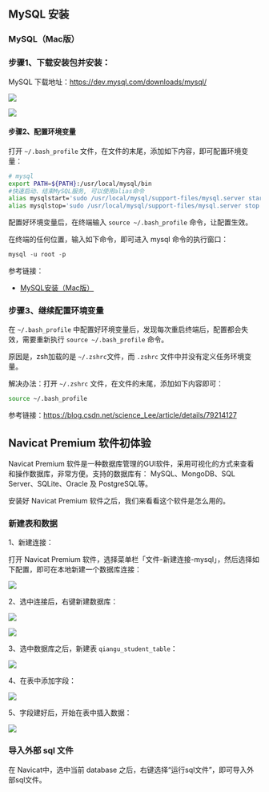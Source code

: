 ## MySQL 安装

### MySQL（Mac版）

### 步骤1、下载安装包并安装：

MySQL 下载地址：https://dev.mysql.com/downloads/mysql/

![](https://github.com/qianguyihao/Web/blob/master/img/20200415_1707.png)

![](https://github.com/qianguyihao/Web/blob/master/img/20200415_1708.png)

#### 步骤2、配置环境变量

打开 `~/.bash_profile` 文件，在文件的末尾，添加如下内容，即可配置环境变量：

```bash
# mysql
export PATH=${PATH}:/usr/local/mysql/bin
#快速启动、结束MySQL服务, 可以使用alias命令
alias mysqlstart='sudo /usr/local/mysql/support-files/mysql.server start'
alias mysqlstop='sudo /usr/local/mysql/support-files/mysql.server stop'
```

配置好环境变量后，在终端输入 `source ~/.bash_profile` 命令，让配置生效。

在终端的任何位置，输入如下命令，即可进入 mysql 命令的执行窗口：

```sql
mysql -u root -p
```

参考链接：

- [MySQL安装（Mac版）](https://juejin.im/post/5cc2a52ce51d456e7079f27f)

### 步骤3、继续配置环境变量

在 `~/.bash_profile` 中配置好环境变量后，发现每次重启终端后，配置都会失效，需要重新执行 `source ~/.bash_profile` 命令。

原因是，zsh加载的是 `~/.zshrc`文件，而 `.zshrc` 文件中并没有定义任务环境变量。

解决办法：打开 `~/.zshrc` 文件，在文件的末尾，添加如下内容即可：

```bash
source ~/.bash_profile
```

参考链接：<https://blog.csdn.net/science_Lee/article/details/79214127>

## Navicat Premium 软件初体验

Navicat Premium 软件是一种数据库管理的GUI软件，采用可视化的方式来查看和操作数据库，非常方便。支持的数据库有： MySQL、MongoDB、SQL Server、SQLite、Oracle 及 PostgreSQL等。

安装好 Navicat Premium 软件之后，我们来看看这个软件是怎么用的。

### 新建表和数据

1、新建连接：

打开 Navicat Premium 软件，选择菜单栏「文件-新建连接-mysql」，然后选择如下配置，即可在本地新建一个数据库连接：

![](https://github.com/qianguyihao/Web/blob/master/../img/20200416_1157.png)

2、选中连接后，右键新建数据库：

![](https://github.com/qianguyihao/Web/blob/master/../img/20200416_1159.png)


![](https://github.com/qianguyihao/Web/blob/master/../img/20200416_1127.png)

3、选中数据库之后，新建表 `qiangu_student_table`：

![](https://github.com/qianguyihao/Web/blob/master/../img/20200416_1138.png)

4、在表中添加字段：

![](https://github.com/qianguyihao/Web/blob/master/../img/20200416_1202.png)

5、字段建好后，开始在表中插入数据：

![](https://github.com/qianguyihao/Web/blob/master/../img/20200416_1259.png)

### 导入外部 sql 文件

在 Navicat中，选中当前 database 之后，右键选择“运行sql文件”，即可导入外部sql文件。



